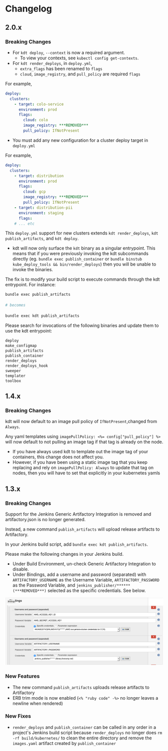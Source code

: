 
# Changelog

## 2.0.x

### Breaking Changes
* For `kdt deploy`, `--context` is now a required argument.
  * To view your contexts, see `kubectl config get-contexts`.
* For `kdt render_deploys`, in `deploy.yml`,
  * `extra_flags` has been renamed to `flags`
  * `cloud`, `image_registry`, and `pull_policy` are required `flags`

For example,
```yaml
deploy:
  clusters:
    - target: colo-service
      environment: prod
      flags:
        cloud: colo
        image_registry: ***REMOVED***
        pull_policy: IfNotPresent
```

* You must add any new configuration for a cluster deploy target in `deploy.yml`

For example,
```yaml
deploy:
  clusters:
    - target: distribution
      environment: prod
      flags:
        cloud: gcp
        image_registry: ***REMOVED***
        pull_policy: IfNotPresent
    - target: distribution-pii
      environment: staging
      flags:
    # ... etc
```

This `deploy.yml` support for new clusters extends `kdt render_deploys`, `kdt publish_artifacts`, and `kdt deploy`.

* kdt will now only surface the `kdt` binary as a singular entrypoint. This means
that if you were previously invoking the kdt subcommands directly (eg.
`bundle exec publish_container` or
`bundle binstub kube_deploy_tools && bin/render_deploys`) then you will be
unable to invoke the binaries.

The fix is to modify your build script to execute commands through the kdt
entrypoint. For instance:

```bash
bundle exec publish_artifacts

# becomes

bundle exec kdt publish_artifacts
```

Please search for invocations of the following binaries and update them to use
the kdt entrypoint:

```
deploy
make_configmap
publish_artifacts
publish_container
render_deploys
render_deploys_hook
sweeper
templater
toolbox
```

## 1.4.x

### Breaking Changes
kdt will now default to an image pull policy of  `IfNotPresent`,changed from `Always`.

Any yaml templates using `imagePullPolicy: <%= config["pull_policy"] %>` will now default to not pulling an image tag if that tag is already on the node.
* If you have always used kdt to template out the image tag of your containers, this change does not affect you.
* However, if you have been using a static image tag that you keep replacing and rely on `imagePullPolicy: Always` to update that tag on nodes, then you will have to set that explicitly in your kubernetes yamls

## 1.3.x

### Breaking Changes
Support for the Jenkins Generic Artifactory Integration is removed and
artifactory.json is no longer generated.

Instead, a new command `publish_artifacts` will upload release artifacts
to Artifactory.

In your Jenkins build script, add `bundle exec kdt publish_artifacts`.

Please make the following changes in your Jenkins build.

* Under Build Environment, un-check Generic Artifactory Integration to disable.
* Under Bindings, add a username and password (separated) with
`ARTIFACTORY_USERNAME` as the Username Variable,
`ARTIFACTORY_PASSWORD` as the Password Variable, and
`jenkins_publisher/****** (***REMOVED***)` selected as the specific
credentials. See below.

![Jenkins Artifactory upload](documentation/jenkins_build.png)


### New Features
* The new command `publish_artifacts` uploads release artifacts to Artifactory
* ERB trim mode is now enabled (`<% "ruby code" -%>` no longer leaves a newline when rendered)

### New Fixes
* `render_deploys` and `publish_container` can be called in any order in
a project's Jenkins build script because `render_deploys` no longer does
`rm -rf build/kubernetes/` to clean the entire directory and remove
the `images.yaml` artifact created by `publish_container`


